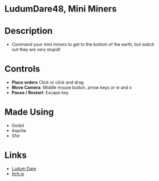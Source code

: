 # LudumDare48, Mini Miners

# Description

* Command your mini miners to get to the bottom of the earth, but watch out they are very stupid!

# Controls

* **Place orders** Click or click and drag
* **Move Camera**: Middle mouse button, arrow keys or w and s
* **Pause / Restart**: Escape key

# Made Using

* Godot
* Asprite
* Sfxr

# Links

* [Ludum Dare](https://ldjam.com/events/ludum-dare/48/mini-miners)
* [Itch.io](https://petturtle.itch.io/mini)
